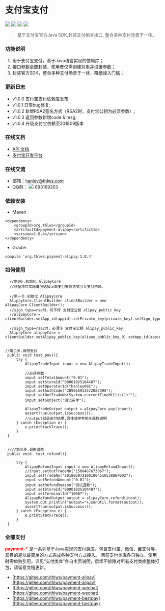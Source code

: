 支付宝支付
============
[![](https://img.shields.io/badge/release-v1.0.4-blue.svg)](https://github.com/thlws/payment-alipay)   [![](https://img.shields.io/badge/license-Apache--2-yellowgreen.svg)](https://www.apache.org/licenses/LICENSE-2.0.html) [![](https://img.shields.io/badge/maven%20central-v1.0.4-brightgreen.svg)](https://search.maven.org/artifact/org.thlws/payment-alipay/1.0.4/jar) 
[![](https://img.shields.io/badge/jdk-1.7%2B-red.svg)](https://www.oracle.com/technetwork/java/javase/downloads/index.html)

> 基于支付宝官方Java SDK,封装支付相关接口, 整合多种支付场景于一体。

### 功能说明
1. 用于支付宝支付，基于Java语言实现的依赖库；
2. 接口参数全部封装，使用者仅需创建对象并设置参数；
3. 封装官方SDK，整合多种支付场景于一体，降低接入门槛；

### 更新日志
- v1.0.0 支付宝支付依赖库发布;
- v1.0.1 日常bug修复;
- v1.0.2 新增RSA2签名方式（RSA2时，支付宝公钥为必须参数）;
- v1.0.3 返回参数新增code & msg;
- v1.0.4 升级支付宝依赖至201809版本

### 在线文档
- [API 文档](https://apidoc.gitee.com/thlws/payment-alipay)
- [支付宝开发平台](https://docs.open.alipay.com/api)


### 在线交流
- 邮箱：hanley@thlws.com 
- QQ群：  [![](https://img.shields.io/badge/chat-on%20qq-red.svg)](//shang.qq.com/wpa/qunwpa?idkey=521df1fba7ef96db15c898e48feb26b6a82f6c2a60612154181b301febb30494) 693169203


### 依赖安装
- Maven
```
<dependency>
    <groupId>org.thlws</groupId>
    <artifactId>payment-alipay</artifactId>
    <version>1.0.4</version>
</dependency>
```
- Gradle
```
compile 'org.thlws:payment-alipay:1.0.4'
```

### 如何使用

```
  //第0步.初始化 AlipayCore
  //根据项目实际情况选择上面支付安装方式引入支付依赖.

  //第一步.初始化 AlipayCore
  AlipayCore.ClientBuilder clientBuilder = new AlipayCore.ClientBuilder();
  //sign_type=rsa时，可不传 支付宝公钥 alipay_public_key
  //alipayCore = clientBuilder.setApp_id(appid).setPrivate_key(private_key).setSign_type(AlipayConstants.SIGN_TYPE_RSA).build();

  //sign_type=rsa2时，必须传 支付宝公钥 alipay_public_key
  AlipayCore alipayCore = clientBuilder.setAlipay_public_key(alipay_public_key_0).setApp_id(appid_0).setPrivate_key(private_key_0).setSign_type(AlipayConstants.SIGN_TYPE_RSA2).build();
    

//第二步.调用支付
 public void test_pay(){
     try {
         AlipayTradeInput input = new AlipayTradeInput();

         //必须参数
         input.setTotalAmount("0.01");
         input.setStoreId("00001025104487");
         input.setOperatorId("hanley001");
         input.setAuthCode("289055913572087398");
         input.setOutTradeNo(System.currentTimeMillis()+"");
         input.setSubject("测试买单");
         
         AlipayTradeOutput output = alipayCore.pay(input);
         assertTrue(output.isSuccess());
         //output就是支付结果,具体请参考相关属性说明
     } catch (Exception e) {
         e.printStackTrace();
     }
 }


 ////第三步.调用退款
 public void  test_refund(){
    
     try {
         AlipayRefundInput input = new AlipayRefundInput();
         //input.setOutTradeNo("1508487673867");
         input.setTradeNo("2018050721001004510538867002");
         input.setRefundAmount("0.01");
         input.setRefundReason("测试退款");
         input.setStoreId("00001025104487");
         input.setTerminalId("10007");
         AlipayRefundOutput output = alipayCore.refund(input);
         System.out.println("output="+JsonUtil.format(output));
         assertTrue(output.isSuccess());
     } catch (Exception e) {
         e.printStackTrace();
     }
 }
```


### 全部支付
<b style="color:red">payment-*</b> 是一系列基于Java实现的支付类库，包含支付宝、微信、翼支付等，其目的是以最简单的方式完成各种支付方式接入。
目前支付类库各自独立，使用时需单独引用，详见“支付类库”各自主页说明，后续不排除对所有支付类库整体打包，请留意文档更新。
- [https://gitee.com/thlws/payment-alipay](https://gitee.com/thlws/payment-alipay)
- [https://gitee.com/thlws/payment-wechat](https://gitee.com/thlws/payment-wechat)
- [https://gitee.com/thlws/payment-bestpay](https://gitee.com/thlws/payment-bestpay)   


